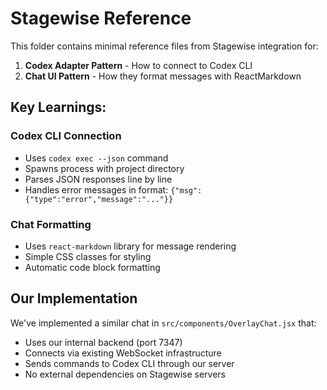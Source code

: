 # Stagewise Reference

This folder contains minimal reference files from Stagewise integration for:

1. **Codex Adapter Pattern** - How to connect to Codex CLI
2. **Chat UI Pattern** - How they format messages with ReactMarkdown

## Key Learnings:

### Codex CLI Connection
- Uses `codex exec --json` command
- Spawns process with project directory
- Parses JSON responses line by line
- Handles error messages in format: `{"msg":{"type":"error","message":"..."}}`

### Chat Formatting
- Uses `react-markdown` library for message rendering
- Simple CSS classes for styling
- Automatic code block formatting

## Our Implementation
We've implemented a similar chat in `src/components/OverlayChat.jsx` that:
- Uses our internal backend (port 7347)
- Connects via existing WebSocket infrastructure
- Sends commands to Codex CLI through our server
- No external dependencies on Stagewise servers